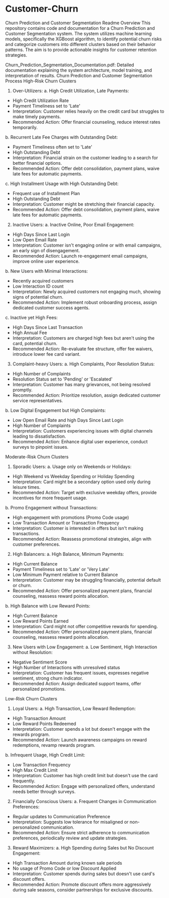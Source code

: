 # Customer-Churn
Churn Prediction and Customer Segmentation Readme
Overview
This repository contains code and documentation for a Churn Prediction and Customer Segmentation system. The system utilizes machine learning models, specifically the XGBoost algorithm, to identify potential churn risks and categorize customers into different clusters based on their behavior patterns. The aim is to provide actionable insights for customer retention strategies.

Churn_Prediction_Segmentation_Documentation.pdf: Detailed documentation explaining the system architecture, model training, and interpretation of results.
Churn Prediction and Customer Segmentation Process
High-Risk Churn Clusters
1. Over-Utilizers:
a. High Credit Utilization, Late Payments:
- High Credit Utilization Rate
- Payment Timeliness set to 'Late'
- Interpretation: Customer relies heavily on the credit card but struggles to make timely payments.
- Recommended Action: Offer financial counseling, reduce interest rates temporarily.

b. Recurrent Late Fee Charges with Outstanding Debt:
- Payment Timeliness often set to 'Late'
- High Outstanding Debt
- Interpretation: Financial strain on the customer leading to a search for better financial options.
- Recommended Action: Offer debt consolidation, payment plans, waive late fees for automatic payments.

c. High Installment Usage with High Outstanding Debt:
- Frequent use of Installment Plan
- High Outstanding Debt
- Interpretation: Customer might be stretching their financial capacity.
- Recommended Action: Offer debt consolidation, payment plans, waive late fees for automatic payments.

2. Inactive Users:
a. Inactive Online, Poor Email Engagement:
- High Days Since Last Login
- Low Open Email Rate
- Interpretation: Customer isn't engaging online or with email campaigns, an early sign of disengagement.
- Recommended Action: Launch re-engagement email campaigns, improve online user experience.

b. New Users with Minimal Interactions:
- Recently acquired customers
- Low Interaction ID count
- Interpretation: Newly acquired customers not engaging much, showing signs of potential churn.
- Recommended Action: Implement robust onboarding process, assign dedicated customer success agents.

c. Inactive yet High Fees:
- High Days Since Last Transaction
- High Annual Fee
- Interpretation: Customers are charged high fees but aren't using the card, potential churn.
- Recommended Action: Re-evaluate fee structure, offer fee waivers, introduce lower fee card variant.

3. Complaint-heavy Users:
a. High Complaints, Poor Resolution Status:
- High Number of Complaints
- Resolution Status set to 'Pending' or 'Escalated'
- Interpretation: Customer has many grievances, not being resolved promptly.
- Recommended Action: Prioritize resolution, assign dedicated customer service representatives.

b. Low Digital Engagement but High Complaints:
- Low Open Email Rate and high Days Since Last Login
- High Number of Complaints
- Interpretation: Customers experiencing issues with digital channels leading to dissatisfaction.
- Recommended Action: Enhance digital user experience, conduct surveys to pinpoint issues.

Moderate-Risk Churn Clusters
1. Sporadic Users:
a. Usage only on Weekends or Holidays:
- High Weekend vs Weekday Spending or Holiday Spending
- Interpretation: Card might be a secondary option used only during leisure times.
- Recommended Action: Target with exclusive weekday offers, provide incentives for more frequent usage.

b. Promo Engagement without Transactions:
- High engagement with promotions (Promo Code usage)
- Low Transaction Amount or Transaction Frequency
- Interpretation: Customer is interested in offers but isn't making transactions.
- Recommended Action: Reassess promotional strategies, align with customer preferences.

2. High Balancers:
a. High Balance, Minimum Payments:
- High Current Balance
- Payment Timeliness set to 'Late' or 'Very Late'
- Low Minimum Payment relative to Current Balance
- Interpretation: Customer may be struggling financially, potential default or churn.
- Recommended Action: Offer personalized payment plans, financial counseling, reassess reward points allocation.

b. High Balance with Low Reward Points:
- High Current Balance
- Low Reward Points Earned
- Interpretation: Card might not offer competitive rewards for spending.
- Recommended Action: Offer personalized payment plans, financial counseling, reassess reward points allocation.

3. New Users with Low Engagement:
a. Low Sentiment, High Interaction without Resolution:
- Negative Sentiment Score
- High Number of Interactions with unresolved status
- Interpretation: Customer has frequent issues, expresses negative sentiment, strong churn indicator.
- Recommended Action: Assign dedicated support teams, offer personalized promotions.

Low-Risk Churn Clusters
1. Loyal Users:
a. High Transaction, Low Reward Redemption:
- High Transaction Amount
- Low Reward Points Redeemed
- Interpretation: Customer spends a lot but doesn't engage with the rewards program.
- Recommended Action: Launch awareness campaigns on reward redemptions, revamp rewards program.

b. Infrequent Usage, High Credit Limit:
- Low Transaction Frequency
- High Max Credit Limit
- Interpretation: Customer has high credit limit but doesn't use the card frequently.
- Recommended Action: Engage with personalized offers, understand needs better through surveys.

2. Financially Conscious Users:
a. Frequent Changes in Communication Preferences:
- Regular updates to Communication Preference
- Interpretation: Suggests low tolerance for misaligned or non-personalized communication.
- Recommended Action: Ensure strict adherence to communication preferences, periodically review and update strategies.

3. Reward Maximizers:
a. High Spending during Sales but No Discount Engagement:
- High Transaction Amount during known sale periods
- No usage of Promo Code or low Discount Applied
- Interpretation: Customer spends during sales but doesn't use card's discount offers.
- Recommended Action: Promote discount offers more aggressively during sale seasons, consider partnerships for exclusive discounts.
